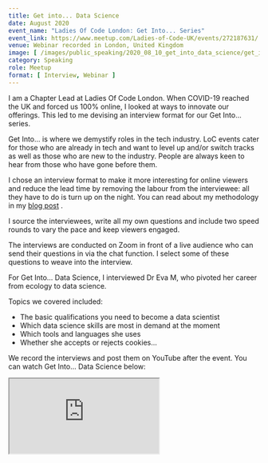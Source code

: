 ```yaml
---
title: Get into... Data Science 
date: August 2020
event_name: "Ladies Of Code London: Get Into... Series"
event_link: https://www.meetup.com/Ladies-of-Code-UK/events/272187631/
venue: Webinar recorded in London, United Kingdom
image: [ /images/public_speaking/2020_08_10_get_into_data_science/get_into_data_science.jpg ]
category: Speaking
role: Meetup
format: [ Interview, Webinar ]
---
```


I am a Chapter Lead at Ladies Of Code London.  When COVID-19 reached the UK and forced us 100% online, I looked at ways to innovate our offerings.  This led to me devising an interview format for our Get Into... series.

Get Into... is where we demystify roles in the tech industry.  LoC events cater for those who are already in tech and want to level up and/or switch tracks as well as those who are new to the industry. People are always keen to hear from those who have gone before them.

I chose an interview format to make it more interesting for online viewers and reduce the lead time by removing the labour from the interviewee: all they have to do is turn up on the night.  You can read about my methodology in my [blog post](/blog/2020/06/05/get-into-web-development) .

I source the interviewees, write all my own questions and include two speed rounds to vary the pace and keep viewers engaged.

The interviews are conducted on Zoom in front of a live audience who can send their questions in via the chat function.  I select some of these questions to weave into the interview.

For Get Into... Data Science, I interviewed Dr Eva M, who pivoted her career from ecology to data science.

Topics we covered included:

* The basic qualifications you need to become a data scientist
* Which data science skills are most in demand at the moment
* Which tools and languages she uses
* Whether she accepts or rejects cookies...

We record the interviews and post them on YouTube after the event.  You can watch Get Into... Data Science below:

<div class="embed-responsive embed-responsive-16by9">
  <iframe class="embed-responsive-item" src="https://www.youtube.com/embed/bJ2nkcRQ0Cc" allowfullscreen></iframe>
</div><br/>
